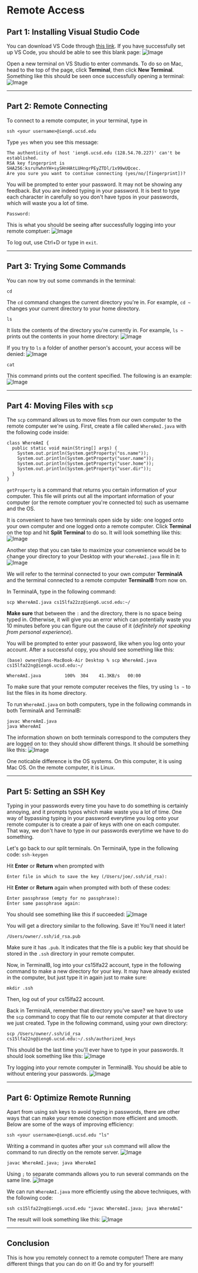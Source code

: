 # Remote Access

## Part 1: Installing Visual Studio Code
You can download VS Code through [this link](https://code.visualstudio.com/). If you have successfully set up VS Code, you should be able to see this blank page: 
![Image](part1.1.png)

Open a new terminal on VS Studio to enter commands. To do so on Mac, head to the top of the page, click **Terminal**, then click **New Terminal**. Something like this should be seen once successfully opening a terminal:
![Image](part1.2.png)
***

## Part 2: Remote Connecting
To connect to a remote computer, in your terminal, type in

``` ssh <your username>@ieng6.ucsd.edu ```

Type ```yes``` when you see this message:

``` 
The authenticity of host 'ieng6.ucsd.edu (128.54.70.227)' can't be established.
RSA key fingerprint is SHA256:ksruYwhnYH+sySHnHAtLUHngrPEyZTDl/1x99wUQcec.
Are you sure you want to continue connecting (yes/no/[fingerprint])? 
```

You will be prompted to enter your password. It may not be showing any feedback. But you are indeed typing in your password. It is best to type each character in carefully so you don't have typos in your passwords, which will waste you a lot of time. 

```
Password: 
```

This is what you should be seeing after successfully logging into your remote comptuer:
![Image](part2.1.png)

To log out, use Ctrl+D or type in ```exit```.
***

## Part 3: Trying Some Commands
You can now try out some commands in the terminal:

``` cd ```

The ```cd``` command changes the current directory you're in. For example, ```cd ~``` changes your current directory to your home directory.

``` ls ```

It lists the contents of the directory you're currently in. For example, ```ls ~``` prints out the contents in your home directory:
![Image](part3.1.png)


If you try to ```ls``` a folder of another person's account, your access will be denied:
![Image](part3.2.png)

``` cat ```

This command prints out the content specified. The following is an example:
![Image](part3.3.png)
***

## Part 4: Moving Files with ```scp```
The ```scp``` command allows us to move files from our own computer to the remote computer we're using. First, create a file called ```WhereAmI.java``` with the following code inside:

```
class WhereAmI {
  public static void main(String[] args) {
    System.out.println(System.getProperty("os.name"));
    System.out.println(System.getProperty("user.name"));
    System.out.println(System.getProperty("user.home"));
    System.out.println(System.getProperty("user.dir"));
  }
}
```

``` getProperty ``` is a command that returns you certain information of your computer. This file will prints out all the important information of your computer (or the remote comptuer you're connected to) such as username and the OS.

It is convenient to have two terminals open side by side: one logged onto your own computer and one logged onto a remote computer. Click **Terminal** on the top and hit **Split Terminal** to do so. It will look something like this:
![Image](part4.1.png)

Another step that you can take to maximize your convenience would be to change your directory to your Desktop with your ```WhereAmI.java``` file in it:
![Image](part4.2.png)

We will refer to the terminal connected to your own computer **TerminalA** and the terminal connected to a remote computer **TerminalB** from now on.

In TerminalA, type in the following command:

``` scp WhereAmI.java cs15lfa22zz@ieng6.ucsd.edu:~/ ```

**Make sure** that between the ```:``` and the directory, there is no space being typed in. Otherwise, it will give you an error which can potentially waste you 10 minutes before you can figure out the cause of it (*definitely not speaking from personal experience*).

You will be prompted to enter your password, like when you log onto your account. After a successful copy, you should see something like this: 

```
(base) owner@Jans-MacBook-Air Desktop % scp WhereAmI.java cs15lfa22ng@ieng6.ucsd.edu:~/

WhereAmI.java         100%  304    41.3KB/s   00:00
```

To make sure that your remote computer receives the files, try using ```ls ~``` to list the files in its home directory. 

To run ```WhereAmI.java``` on both computers, type in the following commands in both TerminalA and TerminalB:
```
javac WhereAmI.java
java WhereAmI
```
The information shown on both terminals correspond to the computers they are logged on to: they should show different things. It should be something like this:
![Image](part4.3.png)

One noticable difference is the OS systems. On this computer, it is using Mac OS. On the remote computer, it is Linux.
***

## Part 5: Setting an SSH Key
Typing in your passwords every time you have to do something is certainly annoying, and it prompts typos which make waste you a lot of time. One way of bypassing typing in your password everytime you log onto your remote computer is to create a pair of keys with one on each computer. That way, we don't have to type in our passwords everytime we have to do something.

Let's go back to our split terminals. On TerminalA, type in the following code: ``` ssh-keygen ```

Hit **Enter** or **Return** when prompted with 

```
Enter file in which to save the key (/Users/joe/.ssh/id_rsa):
```

Hit **Enter** or **Return** again when prompted with both of these codes:

```
Enter passphrase (empty for no passphrase): 
Enter same passphrase again: 
```

You should see something like this if succeeded:
![Image](part5.1.png)

You will get a directory similar to the following. Save it! You'll need it later!

``` /Users/owner/.ssh/id_rsa.pub ```

Make sure it has ``` .pub ```. It indicates that the file is a public key that should be stored in the ``` .ssh ``` directory in your remote computer.

Now, in TerminalB, log into your cs15lfa22 account, type in the following command to make a new directory for your key. It may have already existed in the computer, but just type it in again just to make sure:

```
mkdir .ssh
```

Then, log out of your cs15lfa22 account.

Back in TerminalA, remember that directory you've save? we have to use the ``` scp ``` command to copy that file to our remote computer at that directory we just created. Type in the following command, using your own directory:

```
scp /Users/owner/.ssh/id_rsa cs15lfa22ng@ieng6.ucsd.edu:~/.ssh/authorized_keys
```

This should be the last time you'll ever have to type in your passwords. It should look something like this:
![Image](part5.2.png)

Try logging into your remote computer in TerminalB. You should be able to without entering your passwords.
![Image](part5.3.png)
***

## Part 6: Optimize Remote Running
Apart from using ssh keys to avoid typing in passwords, there are other ways that can make your remote conection more efficient and smooth. Below are some of the ways of improving efficiency:

``` ssh <your username>@ieng6.ucsd.edu "ls" ```

Writing a command in quotes after your ``` ssh ``` command will allow the command to run directly on the remote server.
![Image](part6.1.png)

``` javac WhereAmI.java; java WhereAmI ```

Using ``` ; ``` to separate commands allows you to run several commands on the same line.
![Image](part6.2.png)

We can run ``` WhereAmI.java ``` more efficiently using the above techniques, with the following code:

```
ssh cs15lfa22ng@ieng6.ucsd.edu "javac WhereAmI.java; java WhereAmI"
```

The result will look something like this:
![Image](part6.3.png)
***

## Conclusion
This is how you remotely connect to a remote computer! There are many different things that you can do on it! Go and try for yourself!








